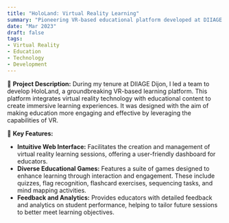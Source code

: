 ```yaml
---
title: "HoloLand: Virtual Reality Learning"
summary: "Pioneering VR-based educational platform developed at DIIAGE Dijon."
date: "Mar 2023"
draft: false
tags:
- Virtual Reality
- Education
- Technology
- Development
---
```


🚀 **Project Description:** During my tenure at DIIAGE Dijon, I led a team to develop HoloLand, a groundbreaking VR-based learning platform. This platform integrates virtual reality technology with educational content to create immersive learning experiences. It was designed with the aim of making education more engaging and effective by leveraging the capabilities of VR.

🌟 **Key Features:**
- **Intuitive Web Interface:** Facilitates the creation and management of virtual reality learning sessions, offering a user-friendly dashboard for educators.
- **Diverse Educational Games:** Features a suite of games designed to enhance learning through interaction and engagement. These include quizzes, flag recognition, flashcard exercises, sequencing tasks, and mind mapping activities.
- **Feedback and Analytics:** Provides educators with detailed feedback and analytics on student performance, helping to tailor future sessions to better meet learning objectives.

